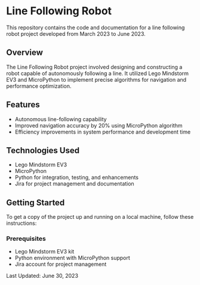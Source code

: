# Line Following Robot

This repository contains the code and documentation for a line following robot project developed from March 2023 to June 2023.

## Overview

The Line Following Robot project involved designing and constructing a robot capable of autonomously following a line. It utilized Lego Mindstorm EV3 and MicroPython to implement precise algorithms for navigation and performance optimization.

## Features

- Autonomous line-following capability
- Improved navigation accuracy by 20% using MicroPython algorithm
- Efficiency improvements in system performance and development time

## Technologies Used

- Lego Mindstorm EV3
- MicroPython
- Python for integration, testing, and enhancements
- Jira for project management and documentation

## Getting Started

To get a copy of the project up and running on a local machine, follow these instructions:

### Prerequisites

- Lego Mindstorm EV3 kit
- Python environment with MicroPython support
- Jira account for project management


Last Updated: June 30, 2023
